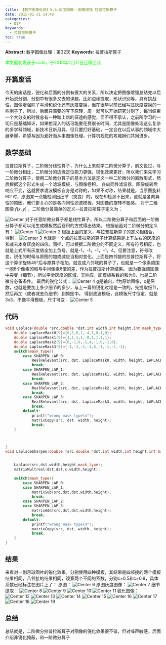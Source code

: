 ```yaml
---
title: 【数字图像处理】5.6:灰度图像--图像增强 拉普拉斯算子
date: 2015-01-31 14:49
categories:
  - DIP
keywords:
  - 拉普拉斯算子
toc: true
---
```

**Abstract:** 数字图像处理：第32天
**Keywords:** 拉普拉斯算子
<!--more-->
<font color="00FF00">本文最初发表于csdn，于2018年2月17日迁移至此</font>
## 开篇废话
今天的废话是，锐化和后面的分割有很大的关系，所以决定把图像增强总结完以后开始说分割，分割中有很多又去的课题，比如边缘提取，形状识别等，具有挑战性，图像增强除了平滑和锐化还有灰度变换，但在很早以前已经写过灰度变换的一些例子了，所以，后面只简要的写下原理，周一就可以开始研究分割了，每当结束一个大分支的时候总有一种踏上新的征途的感觉，但不得不承认，之前所学习的一切只是基础知识，如果想深入的话可能要花费很长时间，尤其是图像处理这么复杂的多学科领域，新技术日新月异，但只要打好基础，一定会在以后从事的领域中大展拳脚，希望与因为爱好而从事图像处理，计算机视觉的攻城狮们共同进步。
## 数学基础
拉普拉斯算子，二阶微分线性算子，为什么上来就学二阶微分算子，前文说过，与一阶微分相比，二阶微分的边缘定位能力更强，锐化效果更好，所以我们来先学习二阶微分算子，使用二阶微分算子的基本方法是定义一种二阶微分的离散形式，然后根据这个形式生成一个滤波模板，与图像卷积。
各向同性滤波器，图像旋转后响应不变，这就要求滤波模板自身是对称的，如果不对称，结果就是，当原图旋转90°时，原图某一点能检测出细节（突变）的，现在却检测不出来，这就是各向异性的原因。我们更关心的是各向同性滤波模板，对图像的旋转不敏感。
对于二维图像 $f(x,y)$ ，二阶微分最简单的定义--拉普拉斯算子定义为：

![Center][]
对于任意阶微分算子都是线性算子，所以二阶微分算子和后面的一阶微分算子都可以用生成模板然后卷积的方式得出结果。
根据前面对二阶微分的定义有：
![Center 1][]
![Center 2][]
根据上面的定义，与拉普拉斯算子的定义相结合，得到：
![Center 3][]
也就是一个点的拉普拉斯的算子计算结果是上下左右的灰度的和减去本身灰度的四倍。同样，可以根据二阶微分的不同定义，所有符号相反，也就是上式所有灰度值全加上负号，就是-1，-1，-1，-1，4。但要注意，符号改变，锐化的时候与原图的加或减应当相对变化。上面是四邻接的拉普拉斯算子，将这个算子旋转45°后与原算子相加，就变成八邻域的算子了，也就是一个像素周围一圈8个像素的和与中间像素8倍的差，作为拉普拉斯计算结果。
因为要强调图像中突变（细节），所以平滑灰度的区域，无响应，即模板系数的和为0，也是二阶微分必备条件。
最后的锐化公式：
![Center 4][]
g是输出，f为原始图像，c是系数，也就是要加上多少细节的多少，与上一篇的锐化过程是一致的，先提取细节，然后再加（或者减去负细节）到原图中。
得到滤波模板，此模板尺寸恒定，就是3x3，不像平滑模板，尺寸可变：
![Center 5][]

## 代码
```c++
void Laplace(double *src,double *dst,int width,int height,int mask_type){
    double LaplaceMask0[9]={0,1,0,1,-4,1,0,1,0};
    double LaplaceMask1[9]={1,1,1,1,-8,1,1,1,1};
    double LaplaceMask2[9]={0,-1,0,-1,4,-1,0,-1,0};
    double LaplaceMask3[9]={-1,-1,-1,-1,8,-1,-1,-1,-1};
    switch(mask_type){
        case SHARPEN_LAP_0:
            RealRelevant(src, dst, LaplaceMask0, width, height, LAPLACE_MASK_SIZE,LAPLACE_MASK_SIZE);
            break;
        case SHARPEN_LAP_1:
            RealRelevant(src, dst, LaplaceMask1, width, height, LAPLACE_MASK_SIZE,LAPLACE_MASK_SIZE);
            break;
        case SHARPEN_LAP_2:
            RealRelevant(src, dst, LaplaceMask2, width, height, LAPLACE_MASK_SIZE,LAPLACE_MASK_SIZE);
            break;
        case SHARPEN_LAP_3:
            RealRelevant(src, dst, LaplaceMask3, width, height, LAPLACE_MASK_SIZE,LAPLACE_MASK_SIZE);
            break;
        default:
            printf("wrong mask type\n");
            matrixCopy(src, dst, width, height);
            break;
    }



}
void LaplaceSharpen(double *src,double *dst,int width,int height,int mask_type,double c){


    Laplace(src,dst,width,height,mask_type);
    matrixMultreal(dst,dst,c,width,height);

    switch(mask_type){
        case SHARPEN_LAP_0:
        case SHARPEN_LAP_1:
            matrixSub(src,dst,dst,width,height);
            break;
        case SHARPEN_LAP_2:
        case SHARPEN_LAP_3:
            matrixAdd(src,dst,dst,width,height);
            break;
        default:
            printf("wrong mask type\n");
            matrixCopy(src, dst, width, height);
            break;
    }
}
```
## 结果
来看对一副月球图片的锐化效果，分别使用四种模板，其结果是四邻接的两个模板结果相同，八邻接的结果相同，观察两个不同的系数，分别c=0.5和c=0.8，具体系数已经标注在图片上了：
原图：
![Center 6][]
原图灰度图像：
![Center 7][]
细节提取：
![Center 8][]
![Center 9][]
![Center 10][]
![Center 11][]
锐化图像：
![Center 12][]
![Center 13][]
![Center 14][]
![Center 15][]
![Center 16][]
![Center 17][]
![Center 18][]
![Center 19][]
## 总结
总结就是，二阶微分拉普拉斯算子对图像的锐化效果很不错，但对噪声敏感，后面介绍非锐化掩蔽，和一阶微分算子


[Center]: https://tony4ai-1251394096.cos.ap-hongkong.myqcloud.com/blog_images/DIP-5-6-灰度图像-图像增强-拉普拉斯算子/20150131135408892.png
[Center 1]: https://tony4ai-1251394096.cos.ap-hongkong.myqcloud.com/blog_images/DIP-5-6-灰度图像-图像增强-拉普拉斯算子/20150131135715051.png
[Center 2]: https://tony4ai-1251394096.cos.ap-hongkong.myqcloud.com/blog_images/DIP-5-6-灰度图像-图像增强-拉普拉斯算子/20150131135725518.png
[Center 3]: https://tony4ai-1251394096.cos.ap-hongkong.myqcloud.com/blog_images/DIP-5-6-灰度图像-图像增强-拉普拉斯算子/20150131135933220.png
[Center 4]: https://tony4ai-1251394096.cos.ap-hongkong.myqcloud.com/blog_images/DIP-5-6-灰度图像-图像增强-拉普拉斯算子/20150131140714026.png
[Center 5]: https://tony4ai-1251394096.cos.ap-hongkong.myqcloud.com/blog_images/DIP-5-6-灰度图像-图像增强-拉普拉斯算子/20150131142008177.png
[Center 6]: https://tony4ai-1251394096.cos.ap-hongkong.myqcloud.com/blog_images/DIP-5-6-灰度图像-图像增强-拉普拉斯算子/20150131143951412.png
[Center 7]: https://tony4ai-1251394096.cos.ap-hongkong.myqcloud.com/blog_images/DIP-5-6-灰度图像-图像增强-拉普拉斯算子/20150131144013096.jpg
[Center 8]: https://tony4ai-1251394096.cos.ap-hongkong.myqcloud.com/blog_images/DIP-5-6-灰度图像-图像增强-拉普拉斯算子/20150131144029815.png
[Center 9]: https://tony4ai-1251394096.cos.ap-hongkong.myqcloud.com/blog_images/DIP-5-6-灰度图像-图像增强-拉普拉斯算子/20150131144115262.png
[Center 10]: https://tony4ai-1251394096.cos.ap-hongkong.myqcloud.com/blog_images/DIP-5-6-灰度图像-图像增强-拉普拉斯算子/20150131144127055.png
[Center 11]: https://tony4ai-1251394096.cos.ap-hongkong.myqcloud.com/blog_images/DIP-5-6-灰度图像-图像增强-拉普拉斯算子/20150131144555794.png
[Center 12]: https://tony4ai-1251394096.cos.ap-hongkong.myqcloud.com/blog_images/DIP-5-6-灰度图像-图像增强-拉普拉斯算子/20150131144006837.png
[Center 13]: https://tony4ai-1251394096.cos.ap-hongkong.myqcloud.com/blog_images/DIP-5-6-灰度图像-图像增强-拉普拉斯算子/20150131144208536.png
[Center 14]: https://tony4ai-1251394096.cos.ap-hongkong.myqcloud.com/blog_images/DIP-5-6-灰度图像-图像增强-拉普拉斯算子/20150131144226304.jpg
[Center 15]: https://tony4ai-1251394096.cos.ap-hongkong.myqcloud.com/blog_images/DIP-5-6-灰度图像-图像增强-拉普拉斯算子/20150131144206021.jpg
[Center 16]: https://tony4ai-1251394096.cos.ap-hongkong.myqcloud.com/blog_images/DIP-5-6-灰度图像-图像增强-拉普拉斯算子/20150131144301092.png
[Center 17]: https://tony4ai-1251394096.cos.ap-hongkong.myqcloud.com/blog_images/DIP-5-6-灰度图像-图像增强-拉普拉斯算子/20150131144243711.png
[Center 18]: https://tony4ai-1251394096.cos.ap-hongkong.myqcloud.com/blog_images/DIP-5-6-灰度图像-图像增强-拉普拉斯算子/20150131144403099.jpg
[Center 19]: https://tony4ai-1251394096.cos.ap-hongkong.myqcloud.com/blog_images/DIP-5-6-灰度图像-图像增强-拉普拉斯算子/20150131144304927.jpg
